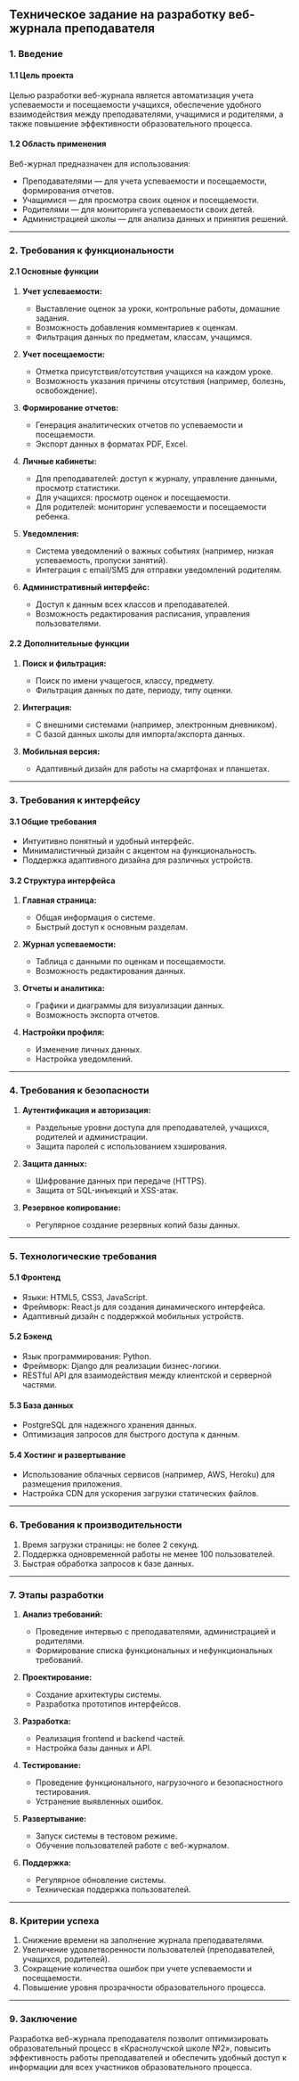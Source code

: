 ## **Техническое задание на разработку веб-журнала преподавателя**

### **1. Введение**
#### **1.1 Цель проекта**
Целью разработки веб-журнала является автоматизация учета успеваемости и посещаемости учащихся, обеспечение удобного взаимодействия между преподавателями, учащимися и родителями, а также повышение эффективности образовательного процесса.

#### **1.2 Область применения**
Веб-журнал предназначен для использования:
- Преподавателями — для учета успеваемости и посещаемости, формирования отчетов.
- Учащимися — для просмотра своих оценок и посещаемости.
- Родителями — для мониторинга успеваемости своих детей.
- Администрацией школы — для анализа данных и принятия решений.

---

### **2. Требования к функциональности**
#### **2.1 Основные функции**
1. **Учет успеваемости:**
   - Выставление оценок за уроки, контрольные работы, домашние задания.
   - Возможность добавления комментариев к оценкам.
   - Фильтрация данных по предметам, классам, учащимся.

2. **Учет посещаемости:**
   - Отметка присутствия/отсутствия учащихся на каждом уроке.
   - Возможность указания причины отсутствия (например, болезнь, освобождение).

3. **Формирование отчетов:**
   - Генерация аналитических отчетов по успеваемости и посещаемости.
   - Экспорт данных в форматах PDF, Excel.

4. **Личные кабинеты:**
   - Для преподавателей: доступ к журналу, управление данными, просмотр статистики.
   - Для учащихся: просмотр оценок и посещаемости.
   - Для родителей: мониторинг успеваемости и посещаемости ребенка.

5. **Уведомления:**
   - Система уведомлений о важных событиях (например, низкая успеваемость, пропуски занятий).
   - Интеграция с email/SMS для отправки уведомлений родителям.

6. **Административный интерфейс:**
   - Доступ к данным всех классов и преподавателей.
   - Возможность редактирования расписания, управления пользователями.

#### **2.2 Дополнительные функции**
1. **Поиск и фильтрация:**
   - Поиск по имени учащегося, классу, предмету.
   - Фильтрация данных по дате, периоду, типу оценки.

2. **Интеграция:**
   - С внешними системами (например, электронным дневником).
   - С базой данных школы для импорта/экспорта данных.

3. **Мобильная версия:**
   - Адаптивный дизайн для работы на смартфонах и планшетах.

---

### **3. Требования к интерфейсу**
#### **3.1 Общие требования**
- Интуитивно понятный и удобный интерфейс.
- Минималистичный дизайн с акцентом на функциональность.
- Поддержка адаптивного дизайна для различных устройств.

#### **3.2 Структура интерфейса**
1. **Главная страница:**
   - Общая информация о системе.
   - Быстрый доступ к основным разделам.

2. **Журнал успеваемости:**
   - Таблица с данными по оценкам и посещаемости.
   - Возможность редактирования данных.

3. **Отчеты и аналитика:**
   - Графики и диаграммы для визуализации данных.
   - Возможность экспорта отчетов.

4. **Настройки профиля:**
   - Изменение личных данных.
   - Настройка уведомлений.

---

### **4. Требования к безопасности**
1. **Аутентификация и авторизация:**
   - Раздельные уровни доступа для преподавателей, учащихся, родителей и администрации.
   - Защита паролей с использованием хэширования.

2. **Защита данных:**
   - Шифрование данных при передаче (HTTPS).
   - Защита от SQL-инъекций и XSS-атак.

3. **Резервное копирование:**
   - Регулярное создание резервных копий базы данных.

---

### **5. Технологические требования**
#### **5.1 Фронтенд**
- Языки: HTML5, CSS3, JavaScript.
- Фреймворк: React.js для создания динамического интерфейса.
- Адаптивный дизайн с поддержкой мобильных устройств.

#### **5.2 Бэкенд**
- Язык программирования: Python.
- Фреймворк: Django для реализации бизнес-логики.
- RESTful API для взаимодействия между клиентской и серверной частями.

#### **5.3 База данных**
- PostgreSQL для надежного хранения данных.
- Оптимизация запросов для быстрого доступа к данным.

#### **5.4 Хостинг и развертывание**
- Использование облачных сервисов (например, AWS, Heroku) для размещения приложения.
- Настройка CDN для ускорения загрузки статических файлов.

---

### **6. Требования к производительности**
1. Время загрузки страницы: не более 2 секунд.
2. Поддержка одновременной работы не менее 100 пользователей.
3. Быстрая обработка запросов к базе данных.

---

### **7. Этапы разработки**
1. **Анализ требований:**
   - Проведение интервью с преподавателями, администрацией и родителями.
   - Формирование списка функциональных и нефункциональных требований.

2. **Проектирование:**
   - Создание архитектуры системы.
   - Разработка прототипов интерфейсов.

3. **Разработка:**
   - Реализация frontend и backend частей.
   - Настройка базы данных и API.

4. **Тестирование:**
   - Проведение функционального, нагрузочного и безопасностного тестирования.
   - Устранение выявленных ошибок.

5. **Развертывание:**
   - Запуск системы в тестовом режиме.
   - Обучение пользователей работе с веб-журналом.

6. **Поддержка:**
   - Регулярное обновление системы.
   - Техническая поддержка пользователей.

---

### **8. Критерии успеха**
1. Снижение времени на заполнение журнала преподавателями.
2. Увеличение удовлетворенности пользователей (преподавателей, учащихся, родителей).
3. Сокращение количества ошибок при учете успеваемости и посещаемости.
4. Повышение уровня прозрачности образовательного процесса.

---

### **9. Заключение**
Разработка веб-журнала преподавателя позволит оптимизировать образовательный процесс в «Краснолучской школе №2», повысить эффективность работы преподавателей и обеспечить удобный доступ к информации для всех участников образовательного процесса.